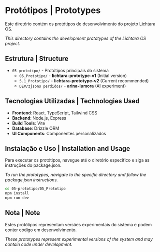 # Protótipos | Prototypes

Este diretório contém os protótipos de desenvolvimento do projeto Lichtara OS.

*This directory contains the development prototypes of the Lichtara OS project.*

## Estrutura | Structure

- `05-prototipo/` - Protótipos principais do sistema
  - `05_Prototipo/` - **lichtara-prototype-v1** (Initial version)
  - `5.1_Prototipo/` - **lichtara-prototype-v2** (Current recommended)
  - `DEV/zjsons perdidos/` - **arina-lumora** (AI experiment)

## Tecnologias Utilizadas | Technologies Used

- **Frontend**: React, TypeScript, Tailwind CSS
- **Backend**: Node.js, Express
- **Build Tools**: Vite
- **Database**: Drizzle ORM
- **UI Components**: Componentes personalizados

## Instalação e Uso | Installation and Usage

Para executar os protótipos, navegue até o diretório específico e siga as instruções do package.json.

*To run the prototypes, navigate to the specific directory and follow the package.json instructions.*

```bash
cd 05-prototipo/05_Prototipo
npm install
npm run dev
```

## Nota | Note

Estes protótipos representam versões experimentais do sistema e podem conter código em desenvolvimento.

*These prototypes represent experimental versions of the system and may contain code under development.*